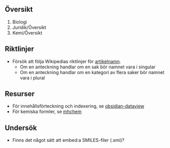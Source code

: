 ## Översikt
1. Biologi
2. Juridik/Översikt
3. Kemi/Översikt
## Riktlinjer
- Försök att följa Wikipedias riktlinjer för [artikelnamn](https://sv.wikipedia.org/wiki/Wikipedia:Artikelnamn).
	- Om en anteckning handlar om en sak bör namnet vara i singular
	- Om en anteckning handlar om en kategori av flera saker bör namnet vara i plural
## Resurser
* För innehållsförteckning och indexering, se [obsidian-dataview](https://blacksmithgu.github.io/obsidian-dataview/)
* För kemiska formler, se [mhchem](https://mhchem.github.io/MathJax-mhchem/)
## Undersök
- Finns det något sätt att embed:a SMILES-filer (.smi)?